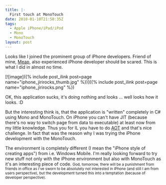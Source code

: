 ```yaml
---
title: |-
  First touch at MonoTouch
date: 2010-01-10T21:58:35Z
tags:
  - Apple iPhone/iPad/iPod
  - Mono
  - MonoTouch
layout: post
---
```

Looks like I joined the prominent group of iPhone developers. Friend of mine, [Meap][1], also experienced iPhone developer should be scared. This is what I did in almost no time.

[![image]({% include post_ilink post=page name="iphone_jirirocks_thumb.jpg" %})]({% include post_ilink post=page name="iphone_jirirocks.png" %})

OK, this application sucks, it's doing nothing and looks ... well looks how it looks. :D

But the interesting think is, that the application is "written" completely in C# using Mono and MonoTouch. On iPhone you can't have JIT (because there's no way to switch page from data to executable) at least now from my little knowledge. Thus you for IL you have to do [AOT][2] and that's nice challenge. In fact that was the reason why I was trying the iPhone development with the MonoTouch.

The environment is completely different (I mean the "iPhone style of creating apps") from i.e. Windows Mobile. I'm really looking forward to try new stuff not only with the iPhone environment but also with MonoTouch as it's an interesting piece of code. <small>God, tomorrow, there will be a punishment from friends in office as I've sworn to be absolutely not interested in iPhone (and still I am from users perspective), but the development turned this into a temptation (because of developer perspective).</small>

[1]: http://meap.cz 
[2]: http://www.mono-project.com/Mono:Runtime:Documentation:AOT
